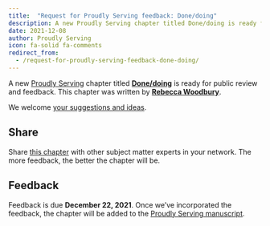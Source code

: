 ```yaml
---
title:  "Request for Proudly Serving feedback: Done/doing"
description: A new Proudly Serving chapter titled Done/doing is ready for public review and feedback.
date: 2021-12-08
author: Proudly Serving
icon: fa-solid fa-comments
redirect_from:
  - /request-for-proudly-serving-feedback-done-doing/
---
```


A new [Proudly Serving](/) chapter titled **[Done/doing](/contents//share-the-done-doing)** is ready for public review and feedback. This chapter was written by **[Rebecca Woodbury](/people/rebecca-woodbury)**.

We welcome [your suggestions and ideas](/contents//share-the-done-doing).

## Share

Share [this chapter](/contents//share-the-done-doing) with other subject matter experts in your network. The more feedback, the better the chapter will be.

## Feedback

Feedback is due **December 22, 2021**. Once we’ve incorporated the feedback, the chapter will be added to the [Proudly Serving manuscript](/manuscript/).
